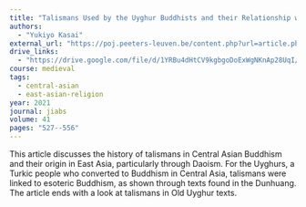 ```yaml
---
title: "Talismans Used by the Uyghur Buddhists and their Relationship with the Chinese Tradition"
authors:
  - "Yukiyo Kasai"
external_url: "https://poj.peeters-leuven.be/content.php?url=article.php&id=3290301&journal_code=JIABS"
drive_links:
  - "https://drive.google.com/file/d/1YRBu4dHtCV9kgbgoDoExWgNKnAp28UqI/view?usp=sharing"
course: medieval
tags:
  - central-asian
  - east-asian-religion
year: 2021
journal: jiabs
volume: 41
pages: "527--556" 
---
```


This article discusses the history of talismans in Central Asian Buddhism and their origin in East Asia, particularly through Daoism. For the Uyghurs, a Turkic people who converted to Buddhism in Central Asia, talismans were linked to esoteric Buddhism, as shown through texts found in the Dunhuang. The article ends with a look at talismans in Old Uyghur texts.